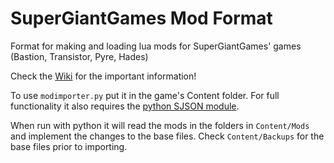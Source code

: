 # SuperGiantGames Mod Format
Format for making and loading lua mods for SuperGiantGames' games (Bastion, Transistor, Pyre, Hades)

Check the [Wiki](https://github.com/MagicGonads/ssg-mod-format/wiki) for the important information!

To use `modimporter.py` put it in the game's Content folder.
For full functionality it also requires the [python SJSON module](https://pypi.org/project/SJSON/).

When run with python it will read the mods in the folders in `Content/Mods` and implement the changes to the base files.
Check `Content/Backups` for the base files prior to importing.
